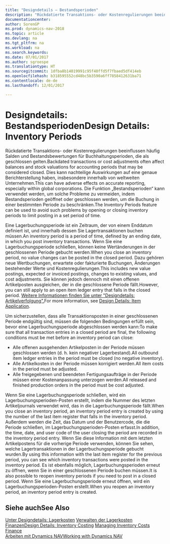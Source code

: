 ```yaml
---
title: "Designdetails – Bestandsperioden"
description: "Rückdatierte Transaktions- oder Kostenregulierungen beeinflussen häufig Salden und Bestandsbewertungen für Buchhaltungsperioden, die als geschlossen gelten. Dies kann nachteilige Auswirkungen auf eine genaue Berichterstellung haben, insbesondere innerhalb von weltweiten Unternehmen. Die Funktion „Bestandsperioden“ kann verwendet werden, um solche Probleme zu vermeiden, indem Bestandsperioden geöffnet oder geschlossen werden, um die Buchung in einer bestimmten Periode zu beschränken."
documentationcenter: 
author: SorenGP
ms.prod: dynamics-nav-2018
ms.topic: article
ms.devlang: na
ms.tgt_pltfrm: na
ms.workload: na
ms.search.keywords: 
ms.date: 07/01/2017
ms.author: sgroespe
ms.translationtype: HT
ms.sourcegitcommit: 1dfba8b14019991c95f40ffd5f7fbaed5df414eb
ms.openlocfilehash: b318595552cd48bc5b3590a6ff7858412631ba71
ms.contentlocale: de-de
ms.lasthandoff: 12/01/2017

---
```

# <a name="design-details-inventory-periods"></a><span data-ttu-id="67232-105">Designdetails: Bestandsperioden</span><span class="sxs-lookup"><span data-stu-id="67232-105">Design Details: Inventory Periods</span></span>
<span data-ttu-id="67232-106">Rückdatierte Transaktions- oder Kostenregulierungen beeinflussen häufig Salden und Bestandsbewertungen für Buchhaltungsperioden, die als geschlossen gelten.</span><span class="sxs-lookup"><span data-stu-id="67232-106">Backdated transactions or cost adjustments often affect balances and stock valuations for accounting periods that may be considered closed.</span></span> <span data-ttu-id="67232-107">Dies kann nachteilige Auswirkungen auf eine genaue Berichterstellung haben, insbesondere innerhalb von weltweiten Unternehmen.</span><span class="sxs-lookup"><span data-stu-id="67232-107">This can have adverse effects on accurate reporting, especially within global corporations.</span></span> <span data-ttu-id="67232-108">Die Funktion „Bestandsperioden“ kann verwendet werden, um solche Probleme zu vermeiden, indem Bestandsperioden geöffnet oder geschlossen werden, um die Buchung in einer bestimmten Periode zu beschränken.</span><span class="sxs-lookup"><span data-stu-id="67232-108">The Inventory Periods feature can be used to avoid such problems by opening or closing inventory periods to limit posting in a set period of time.</span></span>  

 <span data-ttu-id="67232-109">Eine Lagerbuchungsperiode ist ein Zeitraum, der von einem Enddatum definiert ist, und innerhalb dessen Sie Lagertransaktionen buchen müssen.</span><span class="sxs-lookup"><span data-stu-id="67232-109">An inventory period is a period of time, defined by an ending date, in which you post inventory transactions.</span></span> <span data-ttu-id="67232-110">Wenn Sie eine Lagerbuchungsperiode schließen, können keine Wertänderungen in der geschlossenen Periode gebucht werden.</span><span class="sxs-lookup"><span data-stu-id="67232-110">When you close an inventory period, no value changes can be posted in the closed period.</span></span> <span data-ttu-id="67232-111">Dazu gehören neue Wertbuchungen, erwartete oder fakturierte Buchungen, Änderungen bestehender Werte und Kostenregulierungen.</span><span class="sxs-lookup"><span data-stu-id="67232-111">This includes new value postings, expected or invoiced postings, changes to existing values, and cost adjustments.</span></span> <span data-ttu-id="67232-112">Sie können jedoch dennoch mit einen offenen Artikelposten ausgleichen, der in die geschlossene Periode fällt.</span><span class="sxs-lookup"><span data-stu-id="67232-112">However, you can still apply to an open item ledger entry that falls in the closed period.</span></span> <span data-ttu-id="67232-113">[Weitere Informationen finden Sie unter "Designdetails: Artikelverfolgung".](design-details-item-application.md)</span><span class="sxs-lookup"><span data-stu-id="67232-113">For more information, see [Design Details: Item Application](design-details-item-application.md).</span></span>  

 <span data-ttu-id="67232-114">Um sicherzustellen, dass alle Transaktionsposten in einer geschlossenen Periode endgültig sind, müssen die folgenden Bedingungen erfüllt sein, bevor eine Lagerbuchungsperiode abgeschlossen werden kann:</span><span class="sxs-lookup"><span data-stu-id="67232-114">To make sure that all transaction entries in a closed period are final, the following conditions must be met before an inventory period can close:</span></span>  

-   <span data-ttu-id="67232-115">Alle offenen ausgehenden Artikelposten in der Periode müssen geschlossen werden (d. h. kein negativer Lagerbestand).</span><span class="sxs-lookup"><span data-stu-id="67232-115">All outbound item ledger entries in the period must be closed (no negative inventory).</span></span>  
-   <span data-ttu-id="67232-116">Alle Artikelkosten in der Periode müssen korrigiert werden.</span><span class="sxs-lookup"><span data-stu-id="67232-116">All item costs in the period must be adjusted.</span></span>  
-   <span data-ttu-id="67232-117">Alle freigegebenen und beendeten Fertigungsaufträge in der Periode müssen einer Kostenanpassung unterzogen werden.</span><span class="sxs-lookup"><span data-stu-id="67232-117">All released and finished production orders in the period must be cost adjusted.</span></span>  

 <span data-ttu-id="67232-118">Wenn Sie eine Lagerbuchungsperiode schließen, wird ein Lagerbuchungsperioden-Posten erstellt, indem die Nummer des letzten Artikeljournals verwendet wird, das in die Lagerbuchungsperiode fällt.</span><span class="sxs-lookup"><span data-stu-id="67232-118">When you close an inventory period, an inventory period entry is created by using the number of the last item register that falls in the inventory period.</span></span> <span data-ttu-id="67232-119">Außerdem werden die Zeit, das Datum und der Benutzercode, die die Periode schließen, im Lagerbuchungsperioden-Posten erfasst.</span><span class="sxs-lookup"><span data-stu-id="67232-119">In addition, the time, date, and user code of the user closing the period are recorded in the inventory period entry.</span></span> <span data-ttu-id="67232-120">Wenn Sie diese Information mit dem letzten Artikelpostens für die vorherige Periode verwenden, können Sie sehen, welche Lagertransaktionen in der Lagerbuchungsperiode gebucht wurden.</span><span class="sxs-lookup"><span data-stu-id="67232-120">By using this information with the last item register for the previous period, you can see which inventory transactions were posted in the inventory period.</span></span> <span data-ttu-id="67232-121">Es ist ebenfalls möglich, Lagerbuchungsperioden erneut zu öffnen, wenn Sie in einer geschlossenen Periode buchen müssen.</span><span class="sxs-lookup"><span data-stu-id="67232-121">It is also possible to reopen inventory periods if you need to post in a closed period.</span></span> <span data-ttu-id="67232-122">Wenn Sie eine Lagerbuchungsperiode erneut öffnen, wird ein Lagerbuchungsperioden-Posten erstellt.</span><span class="sxs-lookup"><span data-stu-id="67232-122">When you reopen an inventory period, an inventory period entry is created.</span></span>  

## <a name="see-also"></a><span data-ttu-id="67232-123">Siehe auch</span><span class="sxs-lookup"><span data-stu-id="67232-123">See Also</span></span>  
 <span data-ttu-id="67232-124">[Unter Designdetails: Lagerkosten](design-details-inventory-costing.md) [Verwalten der Lagerkosten](finance-manage-inventory-costs.md) [Finanzen](finance.md)</span><span class="sxs-lookup"><span data-stu-id="67232-124">[Design Details: Inventory Costing](design-details-inventory-costing.md) [Managing Inventory Costs](finance-manage-inventory-costs.md) [Finance](finance.md)</span></span>  
 [<span data-ttu-id="67232-125">Arbeiten mit Dynamics NAV</span><span class="sxs-lookup"><span data-stu-id="67232-125">Working with Dynamics NAV</span></span>](ui-work-product.md)


